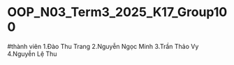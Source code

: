 # OOP_N03_Term3_2025_K17_Group100
#thành viên
1.Đào Thu Trang 
2.Nguyễn Ngọc Minh
3.Trần Thảo Vy
4.Nguyễn Lệ Thu
